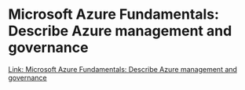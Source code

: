 # Microsoft Azure Fundamentals: Describe Azure management and governance

[Link: Microsoft Azure Fundamentals: Describe Azure management and governance](https://learn.microsoft.com/en-us/training/paths/describe-azure-management-governance/)